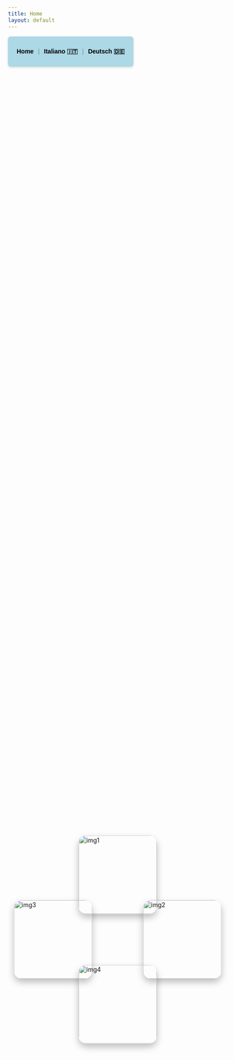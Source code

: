 ```yaml
---
title: Home
layout: default
---
```


<nav style="
background-color: lightblue;
padding: 12px 20px;
border-radius: 6px;
font-family: Arial, sans-serif;
box-shadow: 0 2px 5px rgba(0,0,0,0.15);
display: inline-flex;
gap: 10px;
align-items: center;
">
<a href="{{ site.baseurl }}/" style="
color: black;
text-decoration: none;
font-weight: 600;
transition: color 0.3s ease;
" onmouseover="this.style.color='#f0a500'" onmouseout="this.style.color='#000000'">Home</a>

<span style="color: #888;">|</span>

<a href="{{ site.baseurl }}/italiano/" style="
color: black;
text-decoration: none;
font-weight: 600;
transition: color 0.3s ease;
" onmouseover="this.style.color='#f0a500'" onmouseout="this.style.color='#000000'">Italiano 🇮🇹</a>

<span style="color: #888;">|</span>

<a href="{{ site.baseurl }}/deutsch/" style="
color: black;
text-decoration: none;
font-weight: 600;
transition: color 0.3s ease;
" onmouseover="this.style.color='#f0a500'" onmouseout="this.style.color='#000000'">Deutsch 🇩🇪</a>
</nav>
<div style="display: flex; justify-content: center; align-items: center; height: 100vh;">
  <div style="
    display: grid; 
    grid-template-columns: 180px 180px; 
    grid-template-rows: 180px 180px; 
    gap: 30px; 
    justify-content: center;
    align-items: center;
    transform: rotate(45deg);
    width: 420px;
  ">
    <img src="{{ site.baseurl }}/assets/images/libro.jpg" alt="img1" style="
      width: 180px; 
      height: 180px; 
      object-fit: cover; 
      border-radius: 18px;
      box-shadow: 0 8px 16px rgba(0,0,0,0.25);
      transform: rotate(-45deg);
    ">
    <img src="{{ site.baseurl }}/assets/images/mani.jpg" alt="img2" style="
      width: 180px; 
      height: 180px; 
      object-fit: cover; 
      border-radius: 18px;
      box-shadow: 0 8px 16px rgba(0,0,0,0.25);
      transform: rotate(-45deg);
    ">
    <img src="{{ site.baseurl }}/assets/images/quaderno.jpg" alt="img3" style="
      width: 180px; 
      height: 180px; 
      object-fit: cover; 
      border-radius: 18px;
      box-shadow: 0 8px 16px rgba(0,0,0,0.25);
      transform: rotate(-45deg);
    ">
    <img src="{{ site.baseurl }}/assets/images/biglietto.jpg" alt="img4" style="
      width: 180px; 
      height: 180px; 
      object-fit: cover; 
      border-radius: 18px;
      box-shadow: 0 8px 16px rgba(0,0,0,0.25);
      transform: rotate(-45deg);
    ">
  </div>
</div>


<div style="background: lightblue; padding: 20px; width: 100%; margin: 0; box-sizing: border-box;">
<table style="
  width: 100%; 
  border-collapse: separate; 
  border-spacing: 0 8px; /* meno spazio verticale */
  font-family: 'Segoe UI', Tahoma, Geneva, Verdana, sans-serif;
">
  <tr style="
    background: #f9f9f9; 
    box-shadow: 0 2px 8px rgba(0,0,0,0.1); 
    border-radius: 10px;
  ">
    <td style="
      vertical-align: top; 
      padding: 15px 30px; /* padding verticale ridotto */
      width: 60%; 
      border-radius: 10px 0 0 10px;
      color: #333;
      font-size: 1rem;
      line-height: 1.5;
    ">
      <p>Unsere Kanzlei wurde im Jahre 2007 gegründet mit dem Ziel, 
         ihre Mandanten sowohl in deutscher als auch in italienischer Sprache vertreten zu können.</p>
    </td>
    <td style="
      vertical-align: top; 
      padding: 15px 30px; /* padding verticale ridotto */
      border-radius: 0 10px 10px 0;
      background: #fff;
      color: #333;
      font-size: 1rem;
      line-height: 1.5;
      box-shadow: inset 0 0 10px rgba(0,0,0,0.03);
    ">
      <p>Il nostro studio è nato nel 2007 per seguire i clienti nella loro lingua madre sia in Italia sia in Germania.</p>
    </td>
  </tr>

  <!-- Nuova riga sotto -->
  <tr style="
    background: #f0f0f0; 
    box-shadow: 0 2px 8px rgba(0,0,0,0.05); 
    border-radius: 10px;
  ">
    <td style="
      vertical-align: top; 
      padding: 15px 30px; /* padding verticale ridotto */
      width: 60%; 
      border-radius: 10px 0 0 10px;
      color: #333;
      font-size: 1rem;
      line-height: 1.5;
    ">
      <p>Unser Team aus vier Rechtsanwälten und acht Mitarbeitern bietet den Mandanten eine effiziente Bearbeitung deutscher und italienischer Rechtsfragen.</p>
    </td>
    <td style="
      vertical-align: top; 
      padding: 15px 30px; /* padding verticale ridotto */
      border-radius: 0 10px 10px 0;
      background: #fff;
      color: #333;
      font-size: 1rem;
      line-height: 1.5;
      box-shadow: inset 0 0 10px rgba(0,0,0,0.03);
    ">
      <p>Il nostro Team di quattro avvocati e otto collaboratori garantisce una consulenza e assistenza efficiente sia in Italia sia in Germania.</p>
    </td>
  </tr>

  <!-- Nuova riga sotto -->
  <tr style="
    background: #f0f0f0; 
    box-shadow: 0 2px 8px rgba(0,0,0,0.05); 
    border-radius: 10px;
  ">
    <td style="
      vertical-align: top; 
      padding: 15px 30px; /* padding verticale ridotto */
      width: 60%; 
      border-radius: 10px 0 0 10px;
      color: #333;
      font-size: 1rem;
      line-height: 1.5;
    ">
      <p>Wir legen besonderen Wert auf den persönlichen und schnellen Kontakt und eine konstante Unterrichtung unserer Mandanten.</p>
    </td>
    <td style="
      vertical-align: top; 
      padding: 15px 30px; /* padding verticale ridotto */
      border-radius: 0 10px 10px 0;
      background: #fff;
      color: #333;
      font-size: 1rem;
      line-height: 1.5;
      box-shadow: inset 0 0 10px rgba(0,0,0,0.03);
    ">
      <p>Di particolare importanza per lo studio è il contatto personale, la reperibilità e l'informazione costante del cliente. </p>
    </td>
  </tr>
<!-- Nuova riga sotto -->
  <tr style="
    background: #f0f0f0; 
    box-shadow: 0 2px 8px rgba(0,0,0,0.05); 
    border-radius: 10px;
  ">
    <td style="
      vertical-align: top; 
      padding: 15px 30px; /* padding verticale ridotto */
      width: 60%; 
      border-radius: 10px 0 0 10px;
      color: #333;
      font-size: 1rem;
      line-height: 1.5;
    ">
      <p>
        <a href="{{ site.baseurl }}/deutsch/" style="
          display: inline-block;
          padding: 12px 25px; 
          background-color: grey; 
          color: white; 
          text-decoration: none; 
          border-radius: 6px;
          font-weight: 600;
          transition: background-color 0.3s ease;
        " onmouseover="this.style.backgroundColor='#FF0000'" onmouseout="this.style.backgroundColor='#808080'">Approfondisci in tedesco</a>
      </p>    
    </td>
    <td style="
      vertical-align: top; 
      padding: 15px 30px; /* padding verticale ridotto */
      border-radius: 0 10px 10px 0;
      background: #fff;
      color: #333;
      font-size: 1rem;
      line-height: 1.5;
      box-shadow: inset 0 0 10px rgba(0,0,0,0.03);
    ">
      <p>
        <a href="{{ site.baseurl }}/italiano/" style="
          display: inline-block;
          padding: 12px 25px; 
          background-color: grey; 
          color: white; 
          text-decoration: none; 
          border-radius: 6px;
          font-weight: 600;
          transition: background-color 0.3s ease;
        " onmouseover="this.style.backgroundColor='#FF0000'" onmouseout="this.style.backgroundColor='#808080'">Approfondisci in italiano</a>
      </p>    
    </td>
  </tr>
</table>
</div>

<div style="width: 100%; margin-top: 40px; display: flex; justify-content: center; position: relative;">
  <img src="{{ site.baseurl }}/assets/images/campanile.jpg" alt="immagine" style="width: 80%; max-width: 800px; height: auto; border-radius: 8px;">
  <a href="{{ site.baseurl }}/italiano/" style="
      position: absolute;
      top: 50%;
      left: 50%;
      transform: translate(-50%, -50%);
      color: white;
      font-weight: bold;
      font-size: 2rem;
      text-shadow: 2px 2px 5px rgba(0,0,0,0.7);
      text-decoration: none;
      background-color: rgba(220, 53, 69, 0.85);
      padding: 8px 16px;
      border-radius: 6px;
      min-width: 120px;
      text-align: center;
  ">
    Richiesta
  </a>
</div>

<footer style="background: lightblue; padding: 20px; margin-top: 40px; width: 100%; font-family: 'Segoe UI', Tahoma, Geneva, Verdana, sans-serif; font-size: 1rem; color: #333;">
  <div style="max-width: 1200px; margin: 0 auto;">
    <p><strong>Italia:</strong> Avv. Elke Kuehnel, Via Camperio 3, 20900 Monza (MB) Tel: +39.039.6829148, Fax: +39.039.9142269</p>
    <p><strong>Germania:</strong> Kanzlei Kuehnel&Engels, Rudolf-Walther-Str. 1, 63584 Gruendau, Tel: +49.(0)6051.48140</p>
    <p><strong>Mail:</strong> <a href="mailto:info@studiolegalekuehnel.com" style="color: #333; text-decoration: underline;">info@studiolegalekuehnel.com</a></p>
  </div>
</footer>




